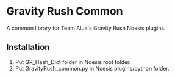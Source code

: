 # Gravity Rush Common

A common library for Team Alua's Gravity Rush Noesis plugins.

## Installation

1. Put GR_Hash_Dict folder in Noesis root folder.
2. Put GravityRush_common.py in Noesis plugins/python folder.